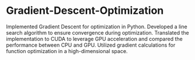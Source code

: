 # Gradient-Descent-Optimization
Implemented Gradient Descent for optimization in Python.
Developed a line search algorithm to ensure convergence during optimization.
Translated the implementation to CUDA to leverage GPU acceleration and compared the performance between CPU and GPU.
Utilized gradient calculations for function optimization in a high-dimensional space.
